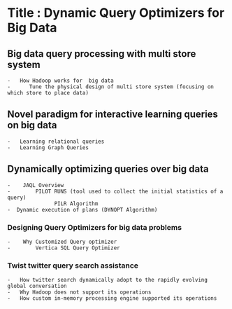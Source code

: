 # Title :  Dynamic Query Optimizers for   Big Data 

## Big data query processing with multi store system 
	-	How Hadoop works for  big data 
	-      Tune the physical design of multi store system (focusing on which store to place data) 
## Novel paradigm for interactive learning queries on big data 
	-	Learning relational queries 
	-	Learning Graph Queries 
## Dynamically optimizing queries over big data
	-	 JAQL Overview 
	-        PILOT RUNS (tool used to collect the initial statistics of a query) 
	               PILR Algorithm 
	-  Dynamic execution of plans (DYNOPT Algorithm) 
### Designing Query Optimizers for big data problems 
	-	 Why Customized Query optimizer 
	-        Vertica SQL Query Optimizer 
### Twist twitter query search assistance 
	-	How twitter search dynamically adopt to the rapidly evolving global conversation 
	-	Why Hadoop does not support its operations 
	-	How custom in-memory processing engine supported its operations 
	
	
